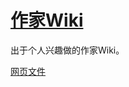 # [作家Wiki](https://fangge889.github.io)
出于个人兴趣做的作家Wiki。

[网页文件](https://github.com/fangge889/fangge889.github.io)
